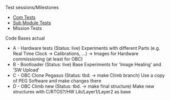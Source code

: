 Test sessions/Milestones
* [Com Tests](https://github.com/carstenscharlemann/Climb-Documentation/blob/master/md/20190128/ComTests.md)
* [Sub Module Tests](https://github.com/carstenscharlemann/Climb-Documentation/blob/master/md/20190128/SubModules.md)
* Mission Tests

Code Bases actual
* A - Hardware tests (Status: live)
  Experiments with different Parts (e.g. Real Time Clock -> Calibrations, ...) -> Images for Hardware commissioning (at least for OBC)
* B - Bootloader (Status: live)
  Base Experiments for 'Image Healing' and 'SW Upload'
* C -  OBC Clone Pegasus  (Status: tbd: -> make Climb branch)
  Use a copy of PEG Software and make changes there
* D -  OBC Climb new (Status: tbd. -> make final structure)
  Make new structures with C/RTOS?/HW Lib/Layer1/Layer2 as base
